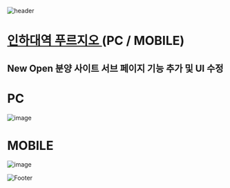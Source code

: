 ![header](https://capsule-render.vercel.app/api?type=wave&color=auto&height=150&section=header&text=2024.%2011.%2021%20-%202024.%2011.%2028&fontSize=60)

# <a href="https://xn--vk1bk6jxullgq4dhzf0xzetb.com/"> 인하대역 푸르지오 </a>(PC / MOBILE)
## New Open 분양 사이트 서브 페이지 기능 추가 및 UI 수정

# PC
![image](https://github.com/user-attachments/assets/ed42ae69-4b54-4453-8163-fc3e5fee1eb2)
 <br>

# MOBILE
![image](https://github.com/user-attachments/assets/11b41adf-1cc3-4bae-a802-9069172d3d92)



![Footer](https://capsule-render.vercel.app/api?type=waving&color=auto&height=200&section=footer)







